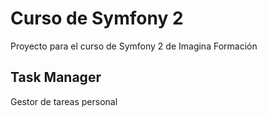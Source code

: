 Curso de Symfony 2
==================

Proyecto para el curso de Symfony 2 de Imagina Formación


Task Manager
------------

Gestor de tareas personal